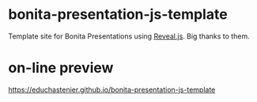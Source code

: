 # bonita-presentation-js-template
Template site for Bonita Presentations using [Reveal.js](https://github.com/hakimel/reveal.js/). Big thanks to them.

# on-line preview
https://educhastenier.github.io/bonita-presentation-js-template